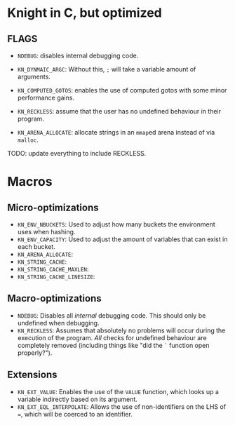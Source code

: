 # Knight in C, but optimized

## FLAGS
- `NDEBUG`: disables internal debugging code.
- `KN_DYNMAIC_ARGC`: Without this, `;` will take a variable amount of arguments.

- `KN_COMPUTED_GOTOS`: enables the use of computed gotos with some minor performance gains.
- `KN_RECKLESS`: assume that the user has no undefined behaviour in their program.
- `KN_ARENA_ALLOCATE`: allocate strings in an `mmap`ed arena instead of via `malloc`.

TODO: update everything to include RECKLESS.

# Macros
## Micro-optimizations
- `KN_ENV_NBUCKETS`: Used to adjust how many buckets the environment uses when hashing.
- `KN_ENV_CAPACITY`: Used to adjust the amount of variables that can exist in each bucket.
- `KN_ARENA_ALLOCATE`:
- `KN_STRING_CACHE`:
- `KN_STRING_CACHE_MAXLEN`: 
- `KN_STRING_CACHE_LINESIZE`:

## Macro-optimizations
- `NDEBUG`: Disables all _internal_ debugging code. This should only be undefined when debugging.
- `KN_RECKLESS`: Assumes that absolutely no problems will occur during the execution of the program. _All_ checks for undefined behaviour are completely removed (including things like "did the `` ` `` function open properly?").

## Extensions
- `KN_EXT_VALUE`: Enables the use of the `VALUE` function, which looks up a variable indirectly based on its argument.
- `KN_EXT_EQL_INTERPOLATE`: Allows the use of non-identifiers on the LHS of `=`, which will be coerced to an identifier.